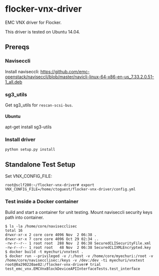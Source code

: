 # flocker-vnx-driver
EMC VNX driver for Flocker.

This driver is tested on Ubuntu 14.04.

## Prereqs

### Naviseccli

Install naviseccli: https://github.com/emc-openstack/naviseccli/blob/master/navicli-linux-64-x86-en-us_7.33.2.0.51-1_all.deb

### sg3_utils

Get sg3_utils for ``rescan-scsi-bus``.

#### Ubuntu

apt-get install sg3-utils

### Install driver

```
python setup.py install
```

## Standalone Test Setup

Set VNX_CONFIG_FILE:

```
root@sclf200:~/flocker-vnx-driver# export VNX_CONFIG_FILE=/home/ctoguest/flocker-vnx-driver/config.yml
```

### Test inside a Docker container

Build and start a container for unit testing.  Mount naviseccli security keys path into container.

```
$ ls -la /home/core/navisecclisec
total 16
drwxr-xr-x 2 core core 4096 Nov  2 06:38 .
drwxr-xr-x 7 core core 4096 Oct 29 02:34 ..
-rw-r--r-- 1 root root  288 Nov  2 06:38 SecuredCLISecurityFile.xml
-rw-r--r-- 1 root root   48 Nov  2 06:38 SecuredCLIXMLEncrypted.key
$ docker build -t myechuri/vnxtest .
$ docker run --privileged -v /:/host -v /home/core/myechuri:/root -v /home/core/navisecclisec:/keys -v /dev:/dev -ti myechuri/vnxtest
root@0a290220ae82:/flocker-vnx-driver# trial test_emc_vnx.EMCVnxBlockDeviceAPIInterfaceTests.test_interface
```

